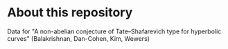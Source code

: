 # About this repository

Data for "A non-abelian conjecture of Tate–Shafarevich type for hyperbolic curves" (Balakrishnan, Dan-Cohen, Kim, Wewers)
